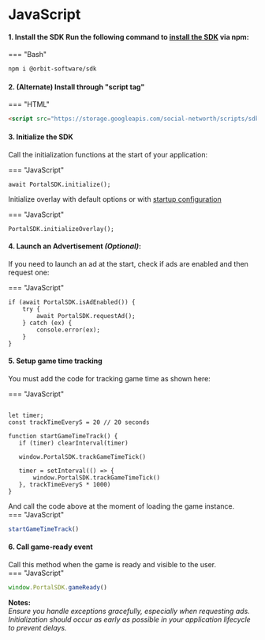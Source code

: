 # JavaScript


#### 1. Install the SDK Run the following command to [install the SDK](https://www.npmjs.com/package/@orbit-software/sdk) via npm:

=== "Bash"
```bash
npm i @orbit-software/sdk
```


#### 2. (Alternate) Install through "script tag"  

=== "HTML"
```HTML
<script src="https://storage.googleapis.com/social-networth/scripts/sdk.umd.js"></script>
```


#### 3. Initialize the SDK   
Call the initialization functions at the start of your application:

=== "JavaScript"
```JS
await PortalSDK.initialize();  
```

Initialize overlay with default options or with [startup configuration](/integration/startup-configuration/)

=== "JavaScript"
```JS
PortalSDK.initializeOverlay();
```




#### 4. Launch an Advertisement *(Optional)*:  
If you need to launch an ad at the start, check if ads are enabled and then request one:  

=== "JavaScript"
```JS
if (await PortalSDK.isAdEnabled()) {
    try {
        await PortalSDK.requestAd();
    } catch (ex) {
        console.error(ex);
    }
}
```

#### 5. Setup game time tracking  
You must add the code for tracking game time as shown here:

=== "JavaScript"
```JS

let timer;
const trackTimeEveryS = 20 // 20 seconds

function startGameTimeTrack() {
   if (timer) clearInterval(timer)

   window.PortalSDK.trackGameTimeTick()

   timer = setInterval(() => {
       window.PortalSDK.trackGameTimeTick()
   }, trackTimeEveryS * 1000)
}
```
And call the code above at the moment of loading the game instance.  
=== "JavaScript"
```js
startGameTimeTrack()
```

#### 6. Call game-ready event  
  Call this method when the game is ready and visible to the user.  
=== "JavaScript"  
```js
window.PortalSDK.gameReady()
```  
  
**Notes:**  
*Ensure you handle exceptions gracefully, especially when requesting ads.
Initialization should occur as early as possible in your application lifecycle to prevent delays.*
